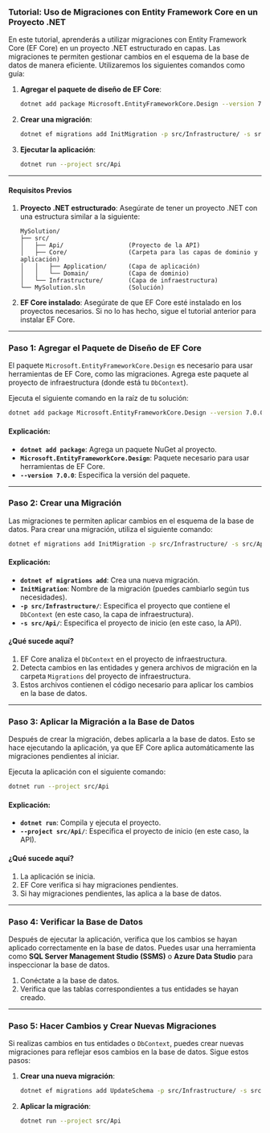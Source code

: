 ### Tutorial: Uso de Migraciones con Entity Framework Core en un Proyecto .NET

En este tutorial, aprenderás a utilizar migraciones con Entity Framework Core (EF Core) en un proyecto .NET estructurado en capas. Las migraciones te permiten gestionar cambios en el esquema de la base de datos de manera eficiente. Utilizaremos los siguientes comandos como guía:

1. **Agregar el paquete de diseño de EF Core**:
   ```bash
   dotnet add package Microsoft.EntityFrameworkCore.Design --version 7.0.0
   ```

2. **Crear una migración**:
   ```bash
   dotnet ef migrations add InitMigration -p src/Infrastructure/ -s src/Api/
   ```

3. **Ejecutar la aplicación**:
   ```bash
   dotnet run --project src/Api
   ```

---

#### Requisitos Previos

1. **Proyecto .NET estructurado**: Asegúrate de tener un proyecto .NET con una estructura similar a la siguiente:
   ```
   MySolution/
   ├── src/
   │   ├── Api/                  (Proyecto de la API)
   │   ├── Core/                 (Carpeta para las capas de dominio y aplicación)
   │   │   ├── Application/      (Capa de aplicación)
   │   │   └── Domain/           (Capa de dominio)
   │   └── Infrastructure/       (Capa de infraestructura)
   └── MySolution.sln            (Solución)
   ```

2. **EF Core instalado**: Asegúrate de que EF Core esté instalado en los proyectos necesarios. Si no lo has hecho, sigue el tutorial anterior para instalar EF Core.

---

### Paso 1: Agregar el Paquete de Diseño de EF Core

El paquete `Microsoft.EntityFrameworkCore.Design` es necesario para usar herramientas de EF Core, como las migraciones. Agrega este paquete al proyecto de infraestructura (donde está tu `DbContext`).

Ejecuta el siguiente comando en la raíz de tu solución:

```bash
dotnet add package Microsoft.EntityFrameworkCore.Design --version 7.0.0
```

#### Explicación:
- **`dotnet add package`**: Agrega un paquete NuGet al proyecto.
- **`Microsoft.EntityFrameworkCore.Design`**: Paquete necesario para usar herramientas de EF Core.
- **`--version 7.0.0`**: Especifica la versión del paquete.

---

### Paso 2: Crear una Migración

Las migraciones te permiten aplicar cambios en el esquema de la base de datos. Para crear una migración, utiliza el siguiente comando:

```bash
dotnet ef migrations add InitMigration -p src/Infrastructure/ -s src/Api/
```

#### Explicación:
- **`dotnet ef migrations add`**: Crea una nueva migración.
- **`InitMigration`**: Nombre de la migración (puedes cambiarlo según tus necesidades).
- **`-p src/Infrastructure/`**: Especifica el proyecto que contiene el `DbContext` (en este caso, la capa de infraestructura).
- **`-s src/Api/`**: Especifica el proyecto de inicio (en este caso, la API).

#### ¿Qué sucede aquí?
1. EF Core analiza el `DbContext` en el proyecto de infraestructura.
2. Detecta cambios en las entidades y genera archivos de migración en la carpeta `Migrations` del proyecto de infraestructura.
3. Estos archivos contienen el código necesario para aplicar los cambios en la base de datos.

---

### Paso 3: Aplicar la Migración a la Base de Datos

Después de crear la migración, debes aplicarla a la base de datos. Esto se hace ejecutando la aplicación, ya que EF Core aplica automáticamente las migraciones pendientes al iniciar.

Ejecuta la aplicación con el siguiente comando:

```bash
dotnet run --project src/Api
```

#### Explicación:
- **`dotnet run`**: Compila y ejecuta el proyecto.
- **`--project src/Api/`**: Especifica el proyecto de inicio (en este caso, la API).

#### ¿Qué sucede aquí?
1. La aplicación se inicia.
2. EF Core verifica si hay migraciones pendientes.
3. Si hay migraciones pendientes, las aplica a la base de datos.

---

### Paso 4: Verificar la Base de Datos

Después de ejecutar la aplicación, verifica que los cambios se hayan aplicado correctamente en la base de datos. Puedes usar una herramienta como **SQL Server Management Studio (SSMS)** o **Azure Data Studio** para inspeccionar la base de datos.

1. Conéctate a la base de datos.
2. Verifica que las tablas correspondientes a tus entidades se hayan creado.

---

### Paso 5: Hacer Cambios y Crear Nuevas Migraciones

Si realizas cambios en tus entidades o `DbContext`, puedes crear nuevas migraciones para reflejar esos cambios en la base de datos. Sigue estos pasos:

1. **Crear una nueva migración**:
   ```bash
   dotnet ef migrations add UpdateSchema -p src/Infrastructure/ -s src/Api/
   ```

2. **Aplicar la migración**:
   ```bash
   dotnet run --project src/Api
   ```

